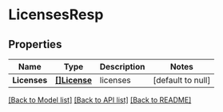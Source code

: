 # LicensesResp

## Properties
Name | Type | Description | Notes
------------ | ------------- | ------------- | -------------
**Licenses** | [**[]License**](License.md) | licenses | [default to null]

[[Back to Model list]](../README.md#documentation-for-models) [[Back to API list]](../README.md#documentation-for-api-endpoints) [[Back to README]](../README.md)


